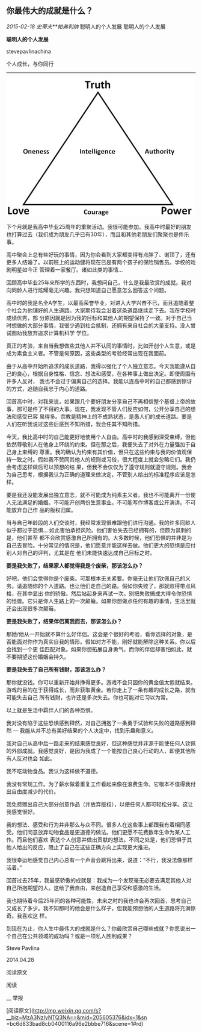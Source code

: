 ##  你最伟大的成就是什么？

_2015-02-18_ _史蒂夫**帕弗利纳_ 聪明人的个人发展 聪明人的个人发展

**聪明人的个人发展**

stevepavlinachina

个人成长，与你同行

__ __

![](_resources/你最伟大的成就是什么？image0.jpg)

  

下个月就是我高中毕业25周年的重聚活动。我很可能参加。我高中时最好的朋友也打算过去（我们成为朋友几乎已有30年），而且和其他老朋友们聚聚也是件乐事。

  

高中聚会上总有些好玩的事情，因为你会看到大家都变得有点胖了、谢顶了，还有更多人结婚了。以前班上的运动健将现在已是有两个孩子的保险销售员。学校的戏剧明星如今正
管理着一家餐厅。诸如此类的事情…

  

回顾高中毕业25年来所学的东西时，我想问自己，什么是我最欣赏的成就。我对向同龄人进行炫耀毫无兴趣。我只想知道自己愿意怎么回答这个问题。

  

高中时的我是名全A学生，以最高荣誉毕业，对进入大学兴奋不已，而且追随着整个社会为他铺好的人生道路。大家期待我会沿着这条道路继续走下去。我在学校时成绩优秀，部
分原因就是因为我的目标和其他人的期望保持了一致。对于自己当时想做的大部分事情，我很少遇到社会抵制，还拥有来自社会的大量支持。没人曾试图劝我放弃追求计算机科学
学位。

  

真正的考验，来自当我想做些其他人并不认同的事情时，比如开创个人生意，或是成为素食主义者。不管是何原因，这些类型的考验经常出现在我面前。

  

由于从高中开始所追求的成长道路，我得以强化了个人独立意志。今天我能遵从自己的良心，根据自身性格、信念、想法和感受，在各种事上做出决定。即使周围有许多人反对，
我也不会过于偏离自己的选择。我能以连高中时的自己都感到惊讶的方式，追随自我忠于内心的道路。

  

回首高中时，对我来说，如果跟几个要好朋友分享自己不再相信整个基督上帝的故事，那可是件了不得的大事。现在，我发现不管人们反应如何，公开分享自己的想法和感受已容
易得多。宗教是精神上的不成熟状态，是愚人们的成长道路。要是人们在听我说过这些后感到不知所措，我会任其不知所措。

  

今天，我比高中时的自己能更好地使用个人自由。高中时的我感到深受束缚，但他依然尊敬别人在他身上环绕的约束。但在那之后，我便失去了对外在力量强加于自己身上束缚的
尊重。我的确认为约束有其价值，但只在这些约束与我的价值观保持一致之时。假如我不赞同其他人的规则或习俗，很大程度上就会忽略它们。我仍会考虑这样做后可以预想的结
果，但我不会仅仅为了遵守规则就遵守规则。我会为自己思考，根据我认为正确的道理来做决定，不管别人给出的标准程序应该是怎样。

  

要是我还没能发展出独立意志，就不可能成为纯素主义者。我也不可能离开一份使人无法满足的婚姻。不可能开创两份生意事业。不可能写作博客或公开演讲。不可能放弃自己作
品的版权归属。

  

当与自己年龄段的人们交谈时，我经常发现很难跟他们进行沟通。我的许多同龄人似乎都过于恐惧… 如此害怕承担风险。他们害怕失去已经拥有的，但颇为讽刺的是，他们甚至
都不会欣赏感激自己所拥有的。大多数时候，他们恐惧的并非是为自己去冒险。十分常见的情况是，他们愿意并能这样去做。他们更大的恐惧是应付别人对自己的评判，尤其是在
他们未能快速达成自己目标之时。

  

**要是我失败了，结果家人都觉得我是个废柴，那该怎么办？**

  

好吧，他们会觉得你是个废柴。可那根本无关紧要。你毫无让他们钦佩自己的义务。请追随你的个人道路。也让他们走自己的路。假如你失败了，那就败得带点风格，在其中显出
你的骄傲。然后站起身来再试一次。别把失败搞成大得令你恐惧的怪兽。它只是你人生路上的一次颠簸。如果你想做点任何有趣的事情，生活里就还会出现很多次颠簸。

  

**要是我失败了，结果伴侣离我而去，那该怎么办？**

  

那她/他从一开始就不算什么好伴侣。这会是个很好的考验，看你选择的对象，是否能面对你作为真实自我的情形。假如对方不能，刚好就能解除这种关系。你以后会找到一个更
佳匹配对象。如果你想拓展自身勇气，而你的伴侣却害怕如此，就不要期望这份婚姻会持久。

  

**要是我失去了自己所有钱财，那该怎么办？**

  

那你就没钱。你可以重新开始并挣得更多。游戏不会只因你的黄金值太低就结束。游戏的目的在于获得成长，而非获取黄金。若你走上了一条有趣的成长之路，就有可能失去自己
所有钱财，也许还是多次失去。你也可能对它习以为常。

  

以上就是生活中羁绊人们的各种恐惧。

  

我对没有陷于这些恐惧感到释然，对自己拥抱了一条勇于试验和失败的道路感到释然 — 我能从并不总有美好结果的个人决定中，找到乐趣和意义。

  

我对自己从高中后一路走来的结果感觉良好，但这种感觉并非源于能使任何人钦佩的外部成就。我感觉良好，是因为我成了一个能按自己良心行动的人，即便其他所有人反对也会
如此。

  

我不吃动物食品。我认为这样做不道德。

  

我没有常规工作。为了薪水做着重复工作看起来像在浪费生命。它根本不值得我付出自由度减少的代价。

  

我免费赠出自己大部分创意作品（并放弃版权），以便任何人都可轻松分享。这让我感觉很好。

  

我的想法、感受和行为并非那么与众不同。很多人在这些事上都跟我有着相同感受。他们同意放弃动物食品是更道德的做法。他们更愿不花费数年生命为某人工作。而且他们喜欢
表达个人创意并做出贡献的想法。不同之处是，他们恐惧于其他人给出的反应，阻止了自己在这些正确方向上实现更大推进。

  

我很幸运地感觉自己内心总有一个声音会跳将出来，说道：“不行，我没法像那样活着。”

  

回首过去25年，我最感骄傲的成就是：我成为一个发现毫无必要去满足其他人对自己所抱期望的人。这给了我自由，来创造自己享受和感激的生活。

  

我也期待着今后25年间的各种可能性，未来之时的我也许会再次回首，思考自己又成长了多少。我不知那时的他会是什么样子，但我能预想他的人生道路将充满惊奇。我喜欢这
样。

  

到现在为止，你人生中最伟大的成就是什么？你最欣赏自己哪些成就？你愿说出一个自己在公共领域的成功吗？或是一项私人胜利成果？

  

  

Steve Pavlina

2014.04.28

  

  

阅读原文

阅读

__ 举报

[阅读原文](http://mp.weixin.qq.com/s?__biz=MzA3NzIyNTQ3NA==&mid=205605376&idx=1&sn
=bc6d833bad8cb0400116a96e2bbbe716&scene=1#rd)

